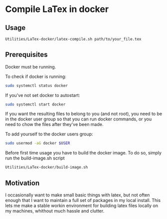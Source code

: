 # Compile LaTex in docker

## Usage

```sh
Utilities/LaTex-docker/latex-compile.sh path/to/your_file.tex
```

## Prerequisites

Docker must be running.

To check if docker is running:

```sh
sudo systemctl status docker
```

If you've not set docker to autostart:

```sh
sudo systemctl start docker
```

If you want the resulting files to belong to you (and not root), you need to be in the docker user group so that you can run docker commands, or you need to chow the files after they've been made.

To add yourself to the docker users group:

```sh
sudo usermod -aG docker $USER
```

Before first time usage you have to build the docker image.
To do so, simply run the build-image.sh script

```sh
Utilities/LaTex-docker/build-image.sh
```

## Motivation

I occasionally want to make small basic things with latex, but not often enough that I want to maintain a full set of packages in my local install.
This lets me make a stable workin environment for building latex files locally on my machines, whithout much hassle and clutter.
